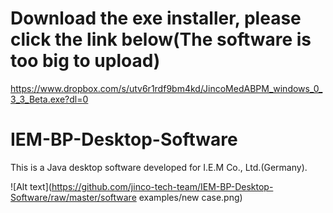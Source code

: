 # Download the exe installer, please click the link below(The software is too big to upload)
https://www.dropbox.com/s/utv6r1rdf9bm4kd/JincoMedABPM_windows_0_3_3_Beta.exe?dl=0

# IEM-BP-Desktop-Software
This is a Java desktop software developed for I.E.M Co., Ltd.(Germany). 


![Alt text](https://github.com/jinco-tech-team/IEM-BP-Desktop-Software/raw/master/software examples/new case.png)
